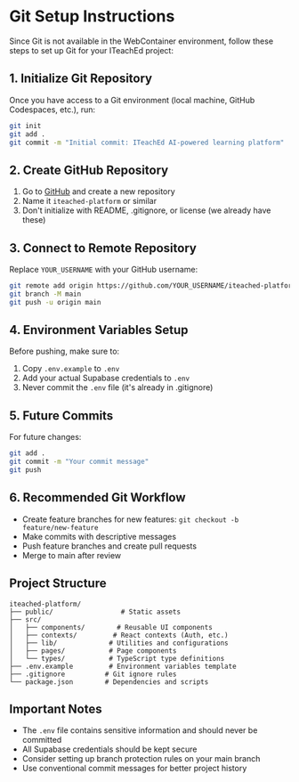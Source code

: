 # Git Setup Instructions

Since Git is not available in the WebContainer environment, follow these steps to set up Git for your ITeachEd project:

## 1. Initialize Git Repository

Once you have access to a Git environment (local machine, GitHub Codespaces, etc.), run:

```bash
git init
git add .
git commit -m "Initial commit: ITeachEd AI-powered learning platform"
```

## 2. Create GitHub Repository

1. Go to [GitHub](https://github.com) and create a new repository
2. Name it `iteached-platform` or similar
3. Don't initialize with README, .gitignore, or license (we already have these)

## 3. Connect to Remote Repository

Replace `YOUR_USERNAME` with your GitHub username:

```bash
git remote add origin https://github.com/YOUR_USERNAME/iteached-platform.git
git branch -M main
git push -u origin main
```

## 4. Environment Variables Setup

Before pushing, make sure to:

1. Copy `.env.example` to `.env`
2. Add your actual Supabase credentials to `.env`
3. Never commit the `.env` file (it's already in .gitignore)

## 5. Future Commits

For future changes:

```bash
git add .
git commit -m "Your commit message"
git push
```

## 6. Recommended Git Workflow

- Create feature branches for new features: `git checkout -b feature/new-feature`
- Make commits with descriptive messages
- Push feature branches and create pull requests
- Merge to main after review

## Project Structure

```
iteached-platform/
├── public/                 # Static assets
├── src/
│   ├── components/        # Reusable UI components
│   ├── contexts/         # React contexts (Auth, etc.)
│   ├── lib/             # Utilities and configurations
│   ├── pages/           # Page components
│   └── types/           # TypeScript type definitions
├── .env.example         # Environment variables template
├── .gitignore          # Git ignore rules
└── package.json        # Dependencies and scripts
```

## Important Notes

- The `.env` file contains sensitive information and should never be committed
- All Supabase credentials should be kept secure
- Consider setting up branch protection rules on your main branch
- Use conventional commit messages for better project history